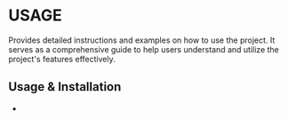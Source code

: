 # USAGE
Provides detailed instructions and examples on how to use the project. It serves as a comprehensive 
guide to help users understand and utilize the project's features effectively.

## Usage & Installation
- 